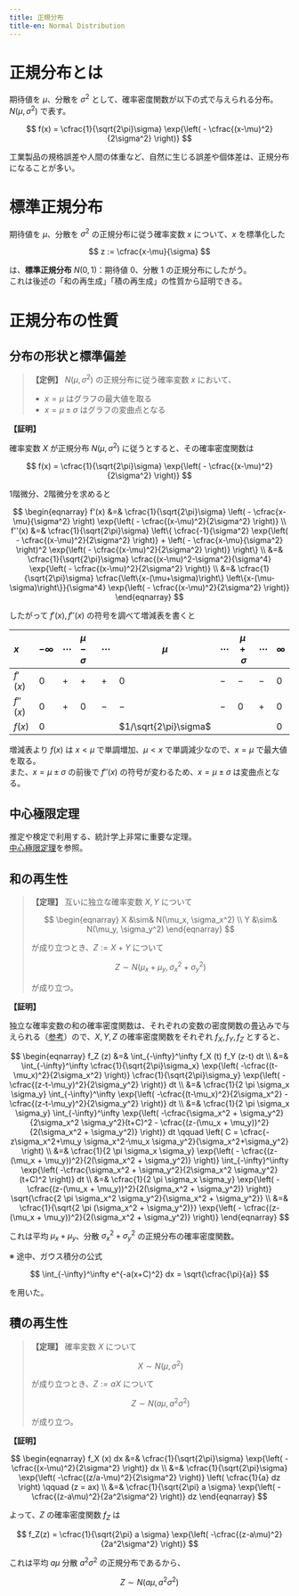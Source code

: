```yaml
---
title: 正規分布
title-en: Normal Distribution
---
```


# 正規分布とは

期待値を $\mu$、分散を $\sigma^2$ として、確率密度関数が以下の式で与えられる分布。  
$N(\mu, \sigma^2)$ で表す。

$$
f(x) = \cfrac{1}{\sqrt{2\pi}\sigma} \exp{\left( - \cfrac{(x-\mu)^2}{2\sigma^2} \right)}
$$

工業製品の規格誤差や人間の体重など、自然に生じる誤差や個体差は、正規分布になることが多い。


# 標準正規分布

期待値を $\mu$、分散を $\sigma^2$ の正規分布に従う確率変数 $x$ について、$x$ を標準化した

$$
z := \cfrac{x-\mu}{\sigma}
$$

は、**標準正規分布** $N(0, 1)$：期待値 $0$、分散 $1$ の正規分布にしたがう。  
これは後述の「和の再生成」「積の再生成」の性質から証明できる。


# 正規分布の性質

## 分布の形状と標準偏差

> **【定例】** $N(\mu,\sigma^2)$ の正規分布に従う確率変数 $x$ において、
> - $x=\mu$ はグラフの最大値を取る
> - $x = \mu \pm \sigma$ はグラフの変曲点となる

**【証明】**

確率変数 $X$ が正規分布 $N(\mu, \sigma^2)$ に従うとすると、その確率密度関数は

$$
f(x) = \cfrac{1}{\sqrt{2\pi}\sigma} \exp{\left( - \cfrac{(x-\mu)^2}{2\sigma^2} \right)}
$$

1階微分、2階微分を求めると

$$
\begin{eqnarray}
    f'(x)
    &=&
    \cfrac{1}{\sqrt{2\pi}\sigma}
    \left( - \cfrac{x-\mu}{\sigma^2} \right)
    \exp{\left( - \cfrac{(x-\mu)^2}{2\sigma^2} \right)}
    \\
    f''(x) &=&
    \cfrac{1}{\sqrt{2\pi}\sigma}
    \left\{ \cfrac{-1}{\sigma^2} \exp{\left( - \cfrac{(x-\mu)^2}{2\sigma^2} \right)} +
    \left( - \cfrac{x-\mu}{\sigma^2} \right)^2
    \exp{\left( - \cfrac{(x-\mu)^2}{2\sigma^2} \right)}
    \right\}
    \\ &=&
    \cfrac{1}{\sqrt{2\pi}\sigma}
    \cfrac{(x-\mu)^2-\sigma^2}{\sigma^4}
    \exp{\left( - \cfrac{(x-\mu)^2}{2\sigma^2} \right)}
    \\ &=&
    \cfrac{1}{\sqrt{2\pi}\sigma}
    \cfrac{\left\{x-(\mu+\sigma)\right\} \left\{x-(\mu-\sigma)\right\}}{\sigma^4}
    \exp{\left( - \cfrac{(x-\mu)^2}{2\sigma^2} \right)}
\end{eqnarray}
$$

したがって $f'(x),f''(x)$ の符号を調べて増減表を書くと

| $x$      | $-\infty$ | $\cdots$ | $\mu-\sigma$ | $\cdots$ | $\mu$                 | $\cdots$ | $\mu+\sigma$ | $\cdots$ | $\infty$ |
| :------- | --------- | -------- | :----------- | -------- | --------------------- | -------- | ------------ | -------- | -------- |
| $f'(x)$  | $0$       | $+$      | $+$          | $+$      | $0$                   | $-$      | $-$          | $-$      | $0$      |
| $f''(x)$ | $0$       | $+$      | $0$          | $-$      | $-$                   | $-$      | $0$          | $+$      | $0$      |
| $f(x)$   | $0$       |          |              |          | $1/\sqrt{2\pi}\sigma$ |          |              |          | $0$      |

増減表より $f(x)$ は $x \lt \mu$ で単調増加、$\mu \lt x$ で単調減少なので、$x=\mu$ で最大値を取る。  
また、$x=\mu \pm \sigma$ の前後で $f''(x)$ の符号が変わるため、$x=\mu \pm \sigma$ は変曲点となる。


## 中心極限定理

推定や検定で利用する、統計学上非常に重要な定理。  
[中心極限定理](../central-limit-theorem.md)を参照。

## 和の再生性

> **【定理】** 互いに独立な確率変数 $X, Y$ について
> 
> $$
\begin{eqnarray}
	X &\sim& N(\mu_x, \sigma_x^2) \\
	Y &\sim& N(\mu_y, \sigma_y^2)
\end{eqnarray}
$$
> 
> が成り立つとき、$Z := X+Y$ について
> 
> $$
Z \sim N(\mu_x + \mu_y, \sigma_x^2 + \sigma_y^2)
$$
> 
> が成り立つ。

**【証明】**

独立な確率変数の和の確率密度関数は、それぞれの変数の密度関数の畳込みで与えられる（[参考](../sum-of-independent-random-variable.md)）ので、$X, Y, Z$ の確率密度関数をそれぞれ $f_X, f_Y, f_Z$ とすると、

$$
\begin{eqnarray}
	f_Z (z) &=& \int_{-\infty}^\infty f_X (t) f_Y (z-t) dt
	\\ &=&
	\int_{-\infty}^\infty
		\cfrac{1}{\sqrt{2\pi}\sigma_x}
		\exp{\left( -\cfrac{(t-\mu_x)^2}{2\sigma_x^2} \right)}
		\cfrac{1}{\sqrt{2\pi}\sigma_y}
		\exp{\left( -\cfrac{(z-t-\mu_y)^2}{2\sigma_y^2} \right)}
	dt
	\\ &=&
	\cfrac{1}{2 \pi \sigma_x \sigma_y}
	\int_{-\infty}^\infty
		\exp{\left(
			-\cfrac{(t-\mu_x)^2}{2\sigma_x^2}
			-\cfrac{(z-t-\mu_y)^2}{2\sigma_y^2}
		\right)}
	dt
	\\ &=&
	\cfrac{1}{2 \pi \sigma_x \sigma_y}
	\int_{-\infty}^\infty
		\exp{\left(
			-\cfrac{\sigma_x^2 + \sigma_y^2}{2\sigma_x^2 \sigma_y^2}(t+C)^2
			- \cfrac{(z-(\mu_x + \mu_y))^2}{2(\sigma_x^2 + \sigma_y^2)}
		\right)}
	dt
	\qquad \left( C = \cfrac{-z\sigma_x^2+\mu_y \sigma_x^2-\mu_x \sigma_y^2}{\sigma_x^2+\sigma_y^2} \right)
	\\ &=&
	\cfrac{1}{2 \pi \sigma_x \sigma_y}
	\exp{\left(
		- \cfrac{(z-(\mu_x + \mu_y))^2}{2(\sigma_x^2 + \sigma_y^2)}
	\right)}
	\int_{-\infty}^\infty
		\exp{\left(
			-\cfrac{\sigma_x^2 + \sigma_y^2}{2\sigma_x^2 \sigma_y^2}(t+C)^2
		\right)}
	dt
	\\ &=&
	\cfrac{1}{2 \pi \sigma_x \sigma_y}
	\exp{\left(
		- \cfrac{(z-(\mu_x + \mu_y))^2}{2(\sigma_x^2 + \sigma_y^2)}
	\right)}
	\sqrt{\cfrac{2 \pi \sigma_x^2 \sigma_y^2}{\sigma_x^2 + \sigma_y^2}}
	\\ &=&
	\cfrac{1}{\sqrt{2 \pi (\sigma_x^2 + \sigma_y^2)}}
	\exp{\left(
		- \cfrac{(z-(\mu_x + \mu_y))^2}{2(\sigma_x^2 + \sigma_y^2)}
	\right)}
\end{eqnarray}
$$

これは平均 $\mu_x + \mu_y$、分散 $\sigma_x^2 + \sigma_y^2$ の正規分布の確率密度関数。

※ 途中、ガウス積分の公式

$$
\int_{-\infty}^\infty e^{-a(x+C)^2} dx = \sqrt{\cfrac{\pi}{a}}
$$

を用いた。


## 積の再生性

> **【定理】** 確率変数 $X$ について
> 
> $$
X \sim N(\mu, \sigma^2)
$$
> 
> が成り立つとき、$Z := aX$ について
> 
> $$
Z \sim N(a\mu, a^2 \sigma^2)
$$
> 
> が成り立つ。

**【証明】**

$$
\begin{eqnarray}
	f_X (x) dx &=& \cfrac{1}{\sqrt{2\pi}\sigma}
		\exp{\left( -\cfrac{(x-\mu)^2}{2\sigma^2} \right)}
	dx
	\\ &=&
	\cfrac{1}{\sqrt{2\pi}\sigma}
		\exp{\left( -\cfrac{(z/a-\mu)^2}{2\sigma^2} \right)}
	\left( \cfrac{1}{a} dz \right)
	\qquad (z = ax)
	\\ &=&
	\cfrac{1}{\sqrt{2\pi} a \sigma}
		\exp{\left( -\cfrac{(z-a\mu)^2}{2a^2\sigma^2} \right)}
	dz
\end{eqnarray}
$$

よって、$Z$ の確率密度関数 $f_Z$ は

$$
f_Z(z) =
\cfrac{1}{\sqrt{2\pi} a \sigma}
\exp{\left( -\cfrac{(z-a\mu)^2}{2a^2\sigma^2} \right)}
$$

これは平均 $a\mu$ 分散 $a^2\sigma^2$ の正規分布であるから、

$$
Z \sim N(a\mu, a^2 \sigma^2)
$$